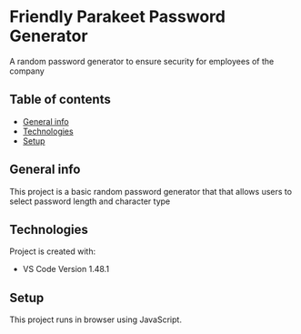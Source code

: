 # Friendly Parakeet Password Generator

A random password generator to ensure security for employees of the company

## Table of contents
* [General info](#general-info)
* [Technologies](#technologies)
* [Setup](#setup)

## General info
This project is a basic random password generator that that allows users to select password length and character type
    
## Technologies
Project is created with:
* VS Code Version 1.48.1
    
## Setup
This project runs in browser using JavaScript.

